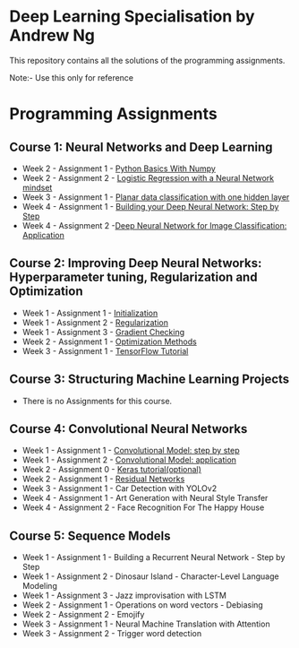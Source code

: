 # Deep Learning Specialisation by Andrew Ng

This repository contains all the solutions of the programming assignments.

Note:- Use this only for reference

# Programming Assignments
  ## Course 1: Neural Networks and Deep Learning

   -  Week 2 - Assignment 1 - [Python Basics With Numpy](https://github.com/udaykiranreddykondreddy/deep_learning_coursera_assignments/blob/master/Neural_Networks_and_Deep_Learning/week2/Python%2BBasics%2BWith%2BNumpy%2Bv3.ipynb)
   -  Week 2 - Assignment 2 - [Logistic Regression with a Neural Network mindset](https://github.com/udaykiranreddykondreddy/deep_learning_coursera_assignments/blob/master/Neural_Networks_and_Deep_Learning/week2/Logistic%2BRegression%2Bwith%2Ba%2BNeural%2BNetwork%2Bmindset%2Bv5.ipynb)
   -  Week 3 - Assignment 1 - [Planar data classification with one hidden layer](https://github.com/udaykiranreddykondreddy/deep_learning_coursera_assignments/blob/master/Neural_Networks_and_Deep_Learning/week3/Planar%2Bdata%2Bclassification%2Bwith%2Bone%2Bhidden%2Blayer%2Bv5.ipynb)
   -  Week 4 - Assignment 1 - [Building your Deep Neural Network: Step by Step](https://github.com/udaykiranreddykondreddy/deep_learning_coursera_assignments/blob/master/Neural_Networks_and_Deep_Learning/week4/Building%2Byour%2BDeep%2BNeural%2BNetwork%2B-%2BStep%2Bby%2BStep%2Bv8.ipynb)
   -  Week 4 - Assignment 2 -[Deep Neural Network for Image Classification: Application](https://github.com/udaykiranreddykondreddy/deep_learning_coursera_assignments/blob/master/Neural_Networks_and_Deep_Learning/week4/Deep%2BNeural%2BNetwork%2B-%2BApplication%2Bv8.ipynb)
   
  ## Course 2: Improving Deep Neural Networks: Hyperparameter tuning, Regularization and Optimization

   -  Week 1 - Assignment 1 - [Initialization](https://github.com/udaykiranreddykondreddy/deep_learning_coursera_assignments/blob/master/Improving%20Deep%20Neural%20Networks/week1/Initialization.ipynb)
   -  Week 1 - Assignment 2 - [Regularization](https://github.com/udaykiranreddykondreddy/deep_learning_coursera_assignments/blob/master/Improving%20Deep%20Neural%20Networks/week1/Regularization%2B-%2Bv2.ipynb)
   -  Week 1 - Assignment 3 - [Gradient Checking](https://github.com/udaykiranreddykondreddy/deep_learning_coursera_assignments/blob/master/Improving%20Deep%20Neural%20Networks/week1/Gradient%2BChecking%2Bv1.ipynb)
   -  Week 2 - Assignment 1 - [Optimization Methods](https://github.com/udaykiranreddykondreddy/deep_learning_coursera_assignments/blob/master/Improving%20Deep%20Neural%20Networks/week2/Optimization%2Bmethods.ipynb)
   -  Week 3 - Assignment 1 - [TensorFlow Tutorial](https://github.com/udaykiranreddykondreddy/deep_learning_coursera_assignments/blob/master/Improving%20Deep%20Neural%20Networks/week3/Tensorflow%2BTutorial.ipynb)
  ## Course 3: Structuring Machine Learning Projects

   - There is no Assignments for this course.
  ## Course 4: Convolutional Neural Networks

   -  Week 1 - Assignment 1 - [Convolutional Model: step by step](https://github.com/udaykiranreddykondreddy/deep_learning_coursera_assignments/blob/master/Convolutional%20Neural%20Networks%20Prev/week1/Convolution%2Bmodel%2B-%2BStep%2Bby%2BStep%2B-%2Bv2.ipynb)
   -  Week 1 - Assignment 2 - [Convolutional Model: application](https://github.com/udaykiranreddykondreddy/deep_learning_coursera_assignments/blob/master/Convolutional%20Neural%20Networks%20Prev/week1/Convolution%2Bmodel%2B-%2BApplication%2B-%2Bv1.ipynb)
   -  Week 2 - Assignment 0 - [Keras tutorial(optional)](https://github.com/udaykiranreddykondreddy/deep_learning_coursera_assignments/blob/master/Convolutional%20Neural%20Networks%20Prev/week2/Keras%2B-%2BTutorial%2B-%2BHappy%2BHouse%2Bv2.ipynb)
   -  Week 2 - Assignment 1 - [Residual Networks](https://github.com/udaykiranreddykondreddy/deep_learning_coursera_assignments/blob/master/Convolutional%20Neural%20Networks%20Prev/week2/Residual%2BNetworks%2B-%2Bv2.ipynb)
   -  Week 3 - Assignment 1 - Car Detection with YOLOv2
   -  Week 4 - Assignment 1 - Art Generation with Neural Style Transfer
   -  Week 4 - Assignment 2 - Face Recognition For The Happy House
  ## Course 5: Sequence Models

   -  Week 1 - Assignment 1 - Building a Recurrent Neural Network - Step by Step
   -  Week 1 - Assignment 2 - Dinosaur Island - Character-Level Language Modeling
   -  Week 1 - Assignment 3 - Jazz improvisation with LSTM
   -  Week 2 - Assignment 1 - Operations on word vectors - Debiasing
   -  Week 2 - Assignment 2 - Emojify
   -  Week 3 - Assignment 1 - Neural Machine Translation with Attention
   -  Week 3 - Assignment 2 - Trigger word detection
